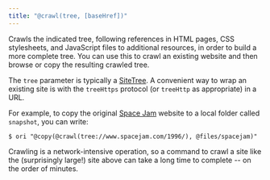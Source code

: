 ```yaml
---
title: "@crawl(tree, [baseHref])"
---
```


Crawls the indicated tree, following references in HTML pages, CSS stylesheets, and JavaScript files to additional resources, in order to build a more complete tree. You can use this to crawl an existing website and then browse or copy the resulting crawled tree.

The `tree` parameter is typically a [SiteTree](/async-tree/SiteTree.html). A convenient way to wrap an existing site is with the `treeHttps` protocol (or `treeHttp` as appropriate) in a URL.

For example, to copy the original [Space Jam](https://www.spacejam.com/1996/) website to a local folder called `snapshot`, you can write:

```console
$ ori "@copy(@crawl(tree://www.spacejam.com/1996/), @files/spacejam)"
```

Crawling is a network-intensive operation, so a command to crawl a site like the (surprisingly large!) site above can take a long time to complete -- on the order of minutes.
